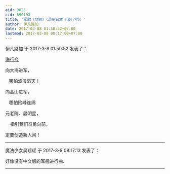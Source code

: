 ```yaml
---
aid: 9025
zid: 690193
title: '军歌《向前》（调用日本《海行兮》）'
author: 伊凡路加
date: 2017-03-08 01:50:52+07:00
lastmod: 2017-03-08 08:17:00+07:00
---
```


伊凡路加 于 2017-3-8 01:50:52 发表了：

[海行兮](http://www.bilibili.com/video/av8698894/)

向大海进军，

   哪怕波浪滔天！

向高山进军，

   哪怕险峰连绵

元老院、启明星，

    指引我们奋勇向前，

定要创造新人间！

---------

魔法少女吴瑶瑶 于 2017-3-8 08:17:13 发表了：

好像没有中文版的军舰进行曲.

---------

